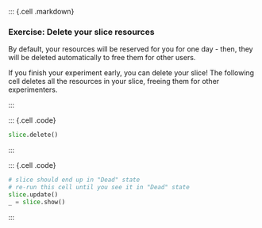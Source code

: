
::: {.cell .markdown}
### Exercise: Delete your slice resources

By default, your resources will be reserved for you for one day - then, they will be deleted automatically to free them for other users.

If you finish your experiment early, you can delete your slice! The following cell deletes all the resources in your slice, freeing them for other experimenters.

:::


::: {.cell .code}
```python
slice.delete()
```
:::


::: {.cell .code}
```python
# slice should end up in "Dead" state
# re-run this cell until you see it in "Dead" state
slice.update()
_ = slice.show()
```
:::